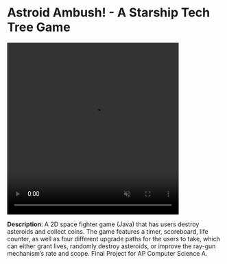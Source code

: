 # Astroid Ambush! - A Starship Tech Tree Game

<p align="center">

  <video autoplay loop muted class="embed-responsive embed-responsive-1by1" height="400" width="400"><source src="https://user-images.githubusercontent.com/54038104/113740426-ade7a180-96ce-11eb-9e3b-69a712a9c7b4.gif" type="video/mp4"></video>
</p>

  
<b>Description</b>: A 2D space fighter game (Java) that has users destroy asteroids and collect coins. The game features a timer, scoreboard, life counter, as well as four different upgrade paths for the users to take, which can either grant lives, randomly destroy asteroids, or improve the ray-gun mechanism’s rate and scope. Final Project for AP Computer Science A.


